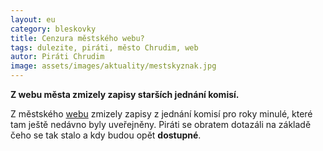```yaml
---
layout: eu
category: bleskovky
title: Cenzura městského webu?
tags: dulezite, piráti, město Chrudim, web
autor: Piráti Chrudim
image: assets/images/aktuality/mestskyznak.jpg 
---
```


**Z webu města zmizely zapisy starších jednání komisí.**

Z městského [webu][1] zmizely zapisy z jednání komisí pro roky minulé, které tam ještě nedávno byly uveřejněny. Piráti se obratem dotazáli na základě čeho se tak stalo a kdy budou opět **dostupné**.

[1]: http://www.chrudim.eu/mesto/vybory-zm-komise-rm-a-osadni-vybory/zapisy-z-jednani-komisi.html
